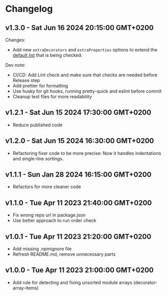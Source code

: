 # Changelog

## v1.3.0 - Sat Jun 16 2024 20:15:00 GMT+0200

Changes:

- Add new `extraDecorators` and `extraProperties` options to extend the [default list](https://github.com/ducktordanny/eslint-plugin-ng-module-sort/blob/master/lib/constants.ts) that is being checked.

Dev note:

- CI/CD: Add Lint check and make sure that checks are needed before Release step
- Add prettier for formatting
- Use husky for git hooks, running pretty-quick and eslint before commit
- Cleanup test files for more readability

## v1.2.1 - Sat Jun 15 2024 17:30:00 GMT+0200

- Reduce published code

## v1.2.0 - Sat Jun 15 2024 16:30:00 GMT+0200

- Refactoring fixer code to be more precise: Now it handles indentations and single-line sortings.

## v1.1.1 - Sun Jan 28 2024 16:15:00 GMT+0200

- Refactors for more cleaner code

## v1.1.0 - Tue Apr 11 2023 21:40:00 GMT+0200

- Fix wrong repo url in package.json
- Use better approach to run order check

## v1.0.1 - Tue Apr 11 2023 21:20:00 GMT+0200

- Add missing .npmignore file
- Refresh README.md, remove unnecessary parts

## v1.0.0 - Tue Apr 11 2023 21:00:00 GMT+0200

- Add rule for detecting and fixing unsorted module arrays (decorator-array-items)
